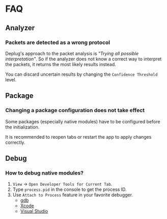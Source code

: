 # FAQ

## Analyzer

### Packets are detected as a wrong protocol

Deplug's approach to the packet analysis is *"Trying all possible interpretation"*.
So if the analyzer does not know a correct way to interpret the packets, it returns the most likely results instead.

You can discard uncertain results by changing the `Confidence Threshold` level.

## Package

### Changing a package configuration does not take effect

Some packages (especially native modules) have to be configured before the initialization.

It is recommended to reopen tabs or restart the app to apply changes correctly.

## Debug

### How to debug native modules?

1. `View` -> `Open Developer Tools for Current Tab`.
2. Type `process.pid` in the console to get the process ID.
3. Use `Attach to Process` feature in your favorite debugger.
   - [gdb](ftp://ftp.gnu.org/old-gnu/Manuals/gdb/html_node/gdb_22.html)
   - [Xcode](https://developer.apple.com/library/content/documentation/DeveloperTools/Conceptual/debugging_with_xcode/chapters/debugging_tools.html)
   - [Visual Studio](https://msdn.microsoft.com/en-us/library/3s68z0b3.aspx)
